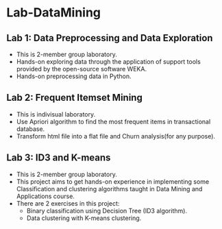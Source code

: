 # Lab-DataMining
## Lab 1: Data Preprocessing and Data Exploration
- This is 2-member group laboratory.
- Hands-on exploring data through the application of support tools provided by the open-source software WEKA.
- Hands-on preprocessing data in Python.

## Lab 2: Frequent Itemset Mining
- This is indivisual laboratory.
- Use Apriori algorithm to find the most frequent items in transactional database.
- Transform html file into a flat file and Churn analysis(for any purpose).

## Lab 3: ID3 and K-means
- This is 2-member group laboratory.
- This project aims to get hands-on experience in implementing some Classification and clustering algorithms taught in Data Mining and Applications course.
- There are 2 exercises in this project:
  - Binary classification using Decision Tree (ID3 algorithm).
  - Data clustering with K-means clustering.

